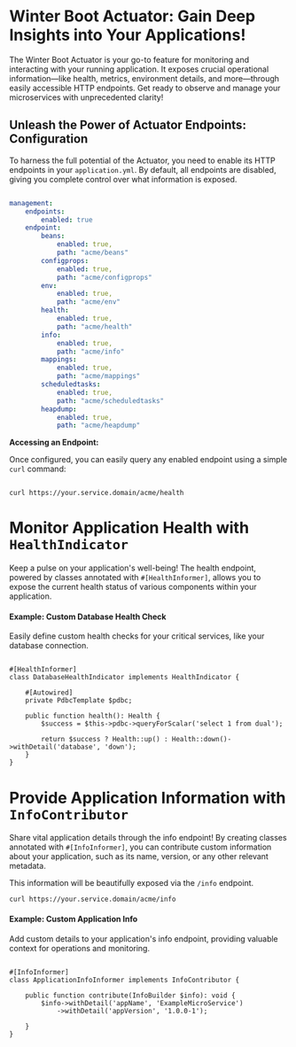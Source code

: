 # Winter Boot Actuator: Gain Deep Insights into Your Applications!

The Winter Boot Actuator is your go-to feature for monitoring and interacting with your running application. It exposes crucial operational information—like health, metrics, environment details, and more—through easily accessible HTTP endpoints. Get ready to observe and manage your microservices with unprecedented clarity!

## Unleash the Power of Actuator Endpoints: Configuration

To harness the full potential of the Actuator, you need to enable its HTTP endpoints in your `application.yml`. By default, all endpoints are disabled, giving you complete control over what information is exposed.

```yaml

management:
    endpoints:
        enabled: true
    endpoint:
        beans:
            enabled: true,
            path: "acme/beans"
        configprops:
            enabled: true,
            path: "acme/configprops"
        env:
            enabled: true,
            path: "acme/env"
        health:
            enabled: true,
            path: "acme/health"
        info:
            enabled: true,
            path: "acme/info"
        mappings:
            enabled: true,
            path: "acme/mappings"
        scheduledtasks:
            enabled: true,
            path: "acme/scheduledtasks"
        heapdump:
            enabled: true,
            path: "acme/heapdump"
```

**Accessing an Endpoint:**

Once configured, you can easily query any enabled endpoint using a simple `curl` command:

```shell

curl https://your.service.domain/acme/health

```

# Monitor Application Health with `HealthIndicator`

Keep a pulse on your application's well-being! The health endpoint, powered by classes annotated with `#[HealthInformer]`, allows you to expose the current health status of various components within your application.

#### Example: Custom Database Health Check

Easily define custom health checks for your critical services, like your database connection.

```phpt

#[HealthInformer]
class DatabaseHealthIndicator implements HealthIndicator {

    #[Autowired]
    private PdbcTemplate $pdbc;

    public function health(): Health {
        $success = $this->pdbc->queryForScalar('select 1 from dual');

        return $success ? Health::up() : Health::down()->withDetail('database', 'down');
    }
}

```


# Provide Application Information with `InfoContributor`

Share vital application details through the info endpoint! By creating classes annotated with `#[InfoInformer]`, you can contribute custom information about your application, such as its name, version, or any other relevant metadata.

This information will be beautifully exposed via the `/info` endpoint.

```
curl https://your.service.domain/acme/info
```


#### Example: Custom Application Info

Add custom details to your application's info endpoint, providing valuable context for operations and monitoring.

```phpt

#[InfoInformer]
class ApplicationInfoInformer implements InfoContributor {

    public function contribute(InfoBuilder $info): void {
        $info->withDetail('appName', 'ExampleMicroService')
            ->withDetail('appVersion', '1.0.0-1');

    }
}

```